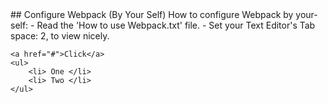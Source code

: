 <!DOCTYPE html>
<html>
<head>
	## Configure Webpack (By Your Self)
</head>
<body>
How to configure Webpack by your-self:
	- Read the 	'How to use Webpack.txt' 	file.
	- Set your Text Editor's Tab space: 2, 	to view nicely.

	<a href="#">Click</a>
	<ul>
		<li> One </li>
		<li> Two </li>
	</ul>



</body>
</html>
